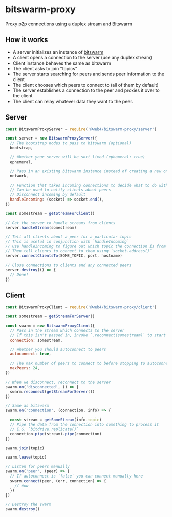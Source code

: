 # bitswarm-proxy
Proxy p2p connections using a duplex stream and Bitswarm

## How it works

- A server initializes an instance of [bitswarm](https://github.com/bitwebs/bitswarm)
- A client opens a connection to the server (use any duplex stream)
- Client instance behaves the same as bitswarm
- The client asks to join "topics"
- The server starts searching for peers and sends peer information to the client
- The client chooses which peers to connect to (all of them by default)
- The server establishes a connection to the peer and proxies it over to the client
- The client can relay whatever data they want to the peer.

## Server

```js
const BitswarmProxyServer = require('@web4/bitswarm-proxy/server')

const server = new BitswarmProxyServer({
  // The bootstrap nodes to pass to bitswarm (optional)
  bootstrap,

  // Whether your server will be sort lived (ephemeral: true)
  ephemeral,

  // Pass in an existing bitswarm instance instead of creating a new one (optional)
  network,

  // Function that takes incoming connections to decide what to do with them
  // Can be used to notify clients about peers
  // Disconnect incoming by default
  handleIncoming: (socket) => socket.end(),
})

const somestream = getStreamForClient()

// Get the server to handle streams from clients
server.handleStream(somestream)

// Tell all clients about a peer for a particular topic
// This is useful in conjunction with `handleIncoming`
// Use handleIncoming to figure out which topic the connection is from
// Then tell clients to connect to them using `socket.address()`
server.connectClientsTo(SOME_TOPIC, port, hostname)

// Close connections to clients and any connected peers
server.destroy(() => {
  // Done!
})
```

## Client

```js
const BitswarmProxyClient = require('@web4/bitswarm-proxy/client')

const somestream = getStreamForServer()

const swarm = new BitswarmProxyClient({
  // Pass in the stream which connects to the server
  // If this isn't passed in, invoke `.reconnect(somestream)` to start connecting
  connection: somestream,

  // Whether you should autoconnect to peers
  autoconnect: true,

  // The max number of peers to connect to before stopping to autoconnect
  maxPeers: 24,
})

// When we disconnect, reconnect to the server
swarm.on('disconnected', () => {
  swarm.reconnect(getStreamForServer())
})

// Same as bitswarm
swarm.on('connection', (connection, info) => {

  const stream = getSomeStream(info.topic)
  // Pipe the data from the connection into something to process it
  // E.G. `bitdrive.replicate()`
  connection.pipe(stream).pipe(connection)
})

swarm.join(topic)

swarm.leave(topic)

// Listen for peers manually
swarm.on('peer', (peer) => {
  // If autoconnect is `false` you can connect manually here
  swarm.connect(peer, (err, connection) => {
    // Wow
  })
})

// Destroy the swarm
swarm.destroy()
```
